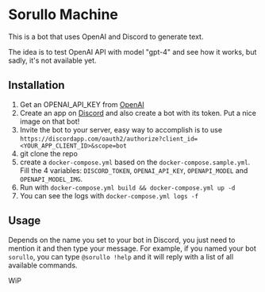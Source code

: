 # Sorullo Machine

This is a bot that uses OpenAI and Discord to generate text.

The idea is to test OpenAI API with model "gpt-4" and see how it works, but sadly, it's not available yet.

## Installation

1. Get an OPENAI_API_KEY from [OpenAI](https://openai.com/)
1. Create an app on [Discord](https://discord.com/developers/applications) and also create a bot with its token. Put a nice image on that bot!
1. Invite the bot to your server, easy way to accomplish is to use `https://discordapp.com/oauth2/authorize?client_id=<YOUR_APP_CLIENT_ID>&scope=bot`
1. git clone the repo
1. create a `docker-compose.yml` based on the `docker-compose.sample.yml`. Fill the 4 variables: `DISCORD_TOKEN`, `OPENAI_API_KEY`, `OPENAPI_MODEL` and `OPENAPI_MODEL_IMG`.
1. Run with `docker-compose.yml build && docker-compose.yml up -d`
1. You can see the logs with `docker-compose.yml logs -f`

## Usage

Depends on the name you set to your bot in Discord, you just need to mention it and then type your message. For example, if you named your bot `sorullo`, you can type `@sorullo !help` and it will reply with a list of all available commands.

WiP
